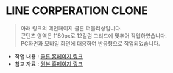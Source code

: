 # LINE CORPERATION CLONE

> 아래 링크의 메인페이지 클론 퍼블리싱입니다. <br/>
> 콘텐츠 영역은 1180px로 12컬럼 그리드에 맞추어 작업하였습니다. <br/>
> PC화면과 모바일 화면에 대응하여 반응형으로 작업되었습니다.

 - 작업 내용 : [클론 홈페이지 링크](https://kimzerovirus.github.io/LINE_CORPERATION_CLONE/) <br/>
 - 참고 자료 : [원본 홈페이지 링크](https://linepluscorp.com/)

